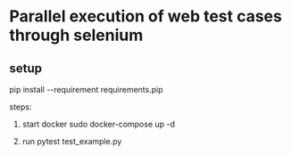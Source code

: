 # Parallel execution of web test cases through selenium
## setup
pip install --requirement requirements.pip

steps:
1. start docker
sudo docker-compose up -d

2. run
pytest test_example.py
